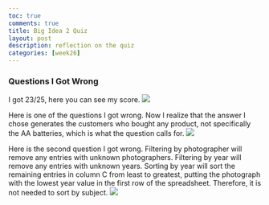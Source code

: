 ```yaml
---
toc: true
comments: true
title: Big Idea 2 Quiz
layout: post
description: reflection on the quiz
categories: [week26]
---
```


### Questions I Got Wrong
I got 23/25, here you can see my score.
<img src="{{site.baseurl}}/images/week26quiz1.png">

Here is one of the questions I got wrong. Now I realize that the answer I chose generates the customers who bought any product, not specifically the AA batteries, which is what the question calls for.
<img src="{{site.baseurl}}/images/week26quiz2.png">

Here is the second question I got wrong. Filtering by photographer will remove any entries with unknown photographers. Filtering by year will remove any entries with unknown years. Sorting by year will sort the remaining entries in column C from least to greatest, putting the photograph with the lowest year value in the first row of the spreadsheet. Therefore, it is not needed to sort by subject.
<img src="{{site.baseurl}}/images/week26quiz3.png">